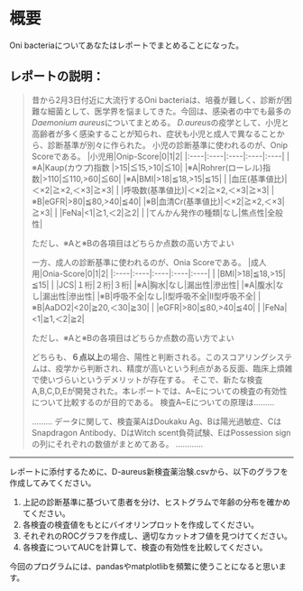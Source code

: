 # 概要
Oni bacteriaについてあなたはレポートでまとめることになった。

レポートの説明：
---------------------------------------
> 昔から2月3日付近に大流行するOni bacteriaは、培養が難しく、診断が困難な細菌として、医学界を悩ましてきた。今回は、感染者の中でも最多の*Daemonium aureus*についてまとめる。
> *D.aureus*の疫学として、小児と高齢者が多く感染することが知られ、症状も小児と成人で異なることから、診断基準が別々に作られた。
> 小児の診断基準に使われるのが、Onip Scoreである。
> |小児用|Onip-Score|0|1|2|
> |:----|:----|:----|:----|:----|
> |※A|Kaup(カウプ)指数 |>15|≦15,>10|≦10|
> |※A|Rohrer(ローレル)指数|>110|≦110,>60|≦60|
> |※A|BMI|>18|≦18,>15|≦15|
> | |血圧(基準値比)|＜×2|≧×2,＜×3|≧×3|
> | |呼吸数(基準値比)|＜×2|≧×2,＜×3|≧×3|
> |※B|eGFR|>80|≦80,>40|≦40|
> |※B|血清Cr(基準値比)|＜×2|≧×2,＜×3|≧×3|
> | |FeNa|<1|≧1,＜2|≧2|
> | |てんかん発作の種類|なし|焦点性|全般性|
> 
> ただし、※Aと※Bの各項目はどちらか点数の高い方でよい
> 
> 一方、成人の診断基準に使われるのが、Onia Scoreである。
> |成人用|Onia-Score|0|1|2|
> |:----|:----|:----|:----|:----|
> | |BMI|>18|≦18,>15|≦15|
> | |JCS|１桁|２桁|３桁|
> |※A|胸水|なし|漏出性|滲出性|
> |※A|腹水|なし|漏出性|滲出性|
> |※B|呼吸不全|なし|I型呼吸不全|II型呼吸不全|
> |※B|AaDO2|<20|≧20,＜30|≧30|
> | |eGFR|>80|≦80,>40|≦40|
> | |FeNa|<1|≧1,＜2|≧2|
> 
> ただし、※Aと※Bの各項目はどちらか点数の高い方でよい
> 
> どちらも、**６点以上**の場合、陽性と判断される。このスコアリングシステムは、疫学から判断され、精度が高いという利点がある反面、臨床上煩雑で使いづらいというデメリットが存在する。
> そこで、新たな検査A,B,C,D,Eが開発された。本レポートでは、A\~Eについての検査の有効性について比較するのが目的である。
> 検査A\~Eについての原理は………
> 
> ………
> データに関して、検査薬AはDoukaku Ag、Bは陽光過敏症、CはSnapdragon Antibody、DはWitch scent負荷試験、EはPossession signの列にそれぞれの数値がまとめてある。
> …………
---------------------------------------


レポートに添付するために、D-aureus新検査薬治験.csvから、以下のグラフを作成してみてください。
1. 上記の診断基準に基づいて患者を分け、ヒストグラムで年齢の分布を確かめてください。
2. 各検査の検査値をもとにバイオリンプロットを作成してください。
3. それぞれのROCグラフを作成し、適切なカットオフ値を見つけてください。
4. 各検査についてAUCを計算して、検査の有効性を比較してください。


今回のプログラムには、pandasやmatplotlibを頻繁に使うことになると思います。



